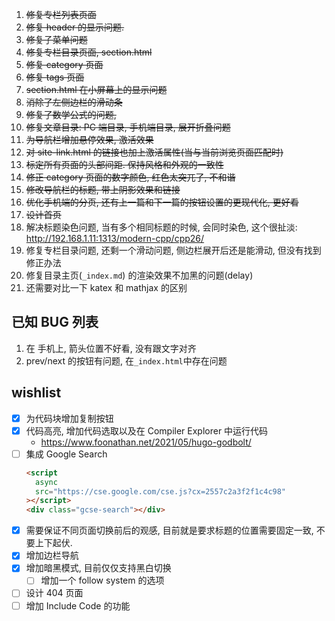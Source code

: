 1. ~~修复专栏列表页面~~
2. ~~修复 header 的显示问题.~~
3. ~~修复子菜单问题~~
4. ~~修复专栏目录页面, section.html~~
5. ~~修复 category 页面~~
6. ~~修复 tags 页面~~
7. ~~section.html 在小屏幕上的显示问题~~
8. ~~消除了左侧边栏的滑动条~~
9. ~~修复了数学公式的问题,~~
10. ~~修复文章目录: PC 端目录, 手机端目录, 展开折叠问题~~
11. ~~为导航栏增加悬停效果, 激活效果~~
12. ~~对 site-link.html 的链接也加上激活属性(当与当前浏览页面匹配时)~~
13. ~~标定所有页面的头部间距. 保持风格和外观的一致性~~
14. ~~修正 category 页面的数字颜色, 红色太突兀了, 不和谐~~
15. ~~修改导航栏的标题, 带上阴影效果和链接~~
16. ~~优化手机端的分页, 还有上一篇和下一篇的按钮设置的更现代化, 更好看~~
17. ~~设计首页~~
18. 解决标题染色问题, 当有多个相同标题的时候, 会同时染色, 这个很扯淡: http://192.168.1.11:1313/modern-cpp/cpp26/
19. 修复专栏目录问题, 还剩一个滑动问题, 侧边栏展开后还是能滑动, 但没有找到修正办法
20. 修复目录主页(`_index.md`) 的渲染效果不加黑的问题(delay)
21. 还需要对比一下 katex 和 mathjax 的区别

## 已知 BUG 列表

1. 在 手机上, 箭头位置不好看, 没有跟文字对齐
2. prev/next 的按钮有问题, 在`_index.html`中存在问题

## wishlist

- [x] 为代码块增加复制按钮
- [x] 代码高亮, 增加代码选取以及在 Compiler Explorer 中运行代码
  - https://www.foonathan.net/2021/05/hugo-godbolt/
- [ ] 集成 Google Search
  ```html
  <script
    async
    src="https://cse.google.com/cse.js?cx=2557c2a3f2f1c4c98"
  ></script>
  <div class="gcse-search"></div>
  ```
- [x] 需要保证不同页面切换前后的观感, 目前就是要求标题的位置需要固定一致, 不要上下起伏.
- [x] 增加边栏导航
- [x] 增加暗黑模式, 目前仅仅支持黑白切换
  - [ ] 增加一个 follow system 的选项
- [ ] 设计 404 页面
- [ ] 增加 Include Code 的功能
